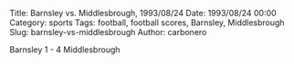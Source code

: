 Title: Barnsley vs. Middlesbrough, 1993/08/24
Date: 1993/08/24 00:00
Category: sports
Tags: football, football scores, Barnsley, Middlesbrough
Slug: barnsley-vs-middlesbrough
Author: carbonero


Barnsley 1 - 4 Middlesbrough
